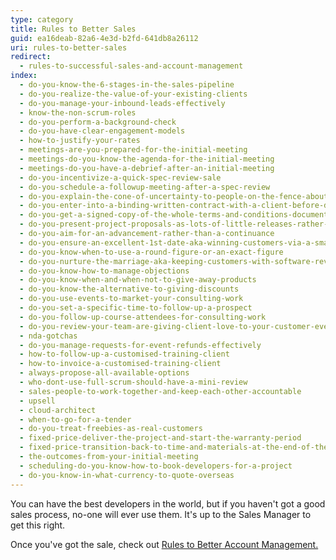 ```yaml
---
type: category
title: Rules to Better Sales
guid: ea16deab-82a6-4e3d-b2fd-641db8a26112
uri: rules-to-better-sales
redirect:
  - rules-to-successful-sales-and-account-management
index:
  - do-you-know-the-6-stages-in-the-sales-pipeline
  - do-you-realize-the-value-of-your-existing-clients
  - do-you-manage-your-inbound-leads-effectively
  - know-the-non-scrum-roles
  - do-you-perform-a-background-check
  - do-you-have-clear-engagement-models
  - how-to-justify-your-rates
  - meetings-are-you-prepared-for-the-initial-meeting
  - meetings-do-you-know-the-agenda-for-the-initial-meeting
  - meetings-do-you-have-a-debrief-after-an-initial-meeting
  - do-you-incentivize-a-quick-spec-review-sale
  - do-you-schedule-a-followup-meeting-after-a-spec-review
  - do-you-explain-the-cone-of-uncertainty-to-people-on-the-fence-about-agile
  - do-you-enter-into-a-binding-written-contract-with-a-client-before-doing-any-billable-work
  - do-you-get-a-signed-copy-of-the-whole-terms-and-conditions-document-not-just-the-last-page
  - do-you-present-project-proposals-as-lots-of-little-releases-rather-than-one-big-price
  - do-you-aim-for-an-advancement-rather-than-a-continuance
  - do-you-ensure-an-excellent-1st-date-aka-winning-customers-via-a-smaller-specification-review
  - do-you-know-when-to-use-a-round-figure-or-an-exact-figure
  - do-you-nurture-the-marriage-aka-keeping-customers-with-software-reviews
  - do-you-know-how-to-manage-objections
  - do-you-know-when-and-when-not-to-give-away-products
  - do-you-know-the-alternative-to-giving-discounts
  - do-you-use-events-to-market-your-consulting-work
  - do-you-set-a-specific-time-to-follow-up-a-prospect
  - do-you-follow-up-course-attendees-for-consulting-work
  - do-you-review-your-team-are-giving-client-love-to-your-customer-every-friday
  - nda-gotchas
  - do-you-manage-requests-for-event-refunds-effectively
  - how-to-follow-up-a-customised-training-client
  - how-to-invoice-a-customised-training-client
  - always-propose-all-available-options
  - who-dont-use-full-scrum-should-have-a-mini-review
  - sales-people-to-work-together-and-keep-each-other-accountable
  - upsell
  - cloud-architect
  - when-to-go-for-a-tender
  - do-you-treat-freebies-as-real-customers
  - fixed-price-deliver-the-project-and-start-the-warranty-period
  - fixed-price-transition-back-to-time-and-materials-at-the-end-of-the-warranty-period
  - the-outcomes-from-your-initial-meeting
  - scheduling-do-you-know-how-to-book-developers-for-a-project
  - do-you-know-in-what-currency-to-quote-overseas
---
```


You can have the best developers in the world, but if you haven't got a good sales process, no-one will ever use them. It's up to the Sales Manager to get this right.

Once you've got the sale, check out [Rules to Better Account Management.](/rules-to-better-account-management)
